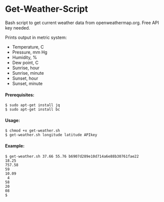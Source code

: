 # Get-Weather-Script

Bash script to get current weather data from openweathermap.org. Free API key needed.

Prints output in metric system:

* Temperature, C
* Pressure, mm Hg
* Humidity, %
* Dew point, C
* Sunrise, hour
* Sunrise, minute
* Sunset, hour
* Sunset, minute

#### Prerequisites:
```
$ sudo apt-get install jq
$ sudo apt-get install bc
```

#### Usage:
```
$ chmod +x get-weather.sh
$ get-weather.sh longitude latitude APIkey
```

#### Example:
``` console
$ get-weather.sh 37.66 55.76 b6907d289e10d714a6e88b30761fae22
18.25
757.58
59
10.09
 4
58
20
08
$
```